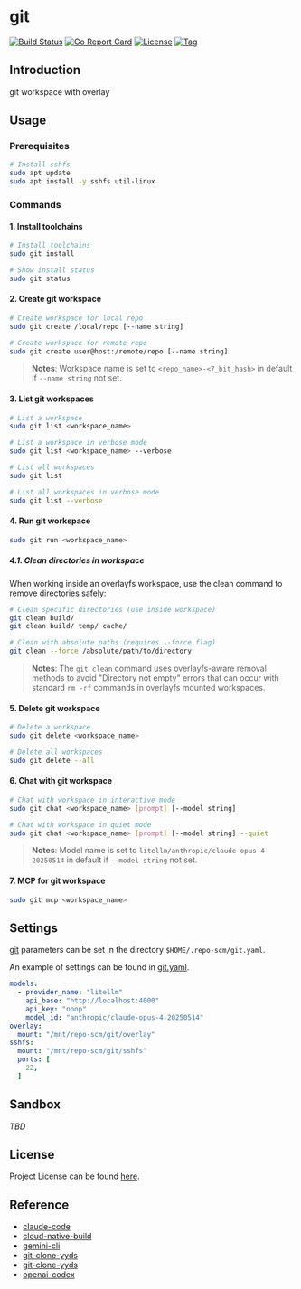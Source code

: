 # git

[![Build Status](https://github.com/repo-scm/git/workflows/ci/badge.svg?branch=main&event=push)](https://github.com/repo-scm/git/actions?query=workflow%3Aci)
[![Go Report Card](https://goreportcard.com/badge/github.com/repo-scm/git)](https://goreportcard.com/report/github.com/repo-scm/git)
[![License](https://img.shields.io/github/license/repo-scm/git.svg)](https://github.com/repo-scm/git/blob/main/LICENSE)
[![Tag](https://img.shields.io/github/tag/repo-scm/git.svg)](https://github.com/repo-scm/git/tags)



## Introduction

git workspace with overlay



## Usage

### Prerequisites

```bash
# Install sshfs
sudo apt update
sudo apt install -y sshfs util-linux
```

### Commands

#### 1. Install toolchains

```bash
# Install toolchains
sudo git install

# Show install status
sudo git status
```

#### 2. Create git workspace

```bash
# Create workspace for local repo
sudo git create /local/repo [--name string]

# Create workspace for remote repo
sudo git create user@host:/remote/repo [--name string]
```

> **Notes**: Workspace name is set to `<repo_name>-<7_bit_hash>` in default if `--name string` not set.

#### 3. List git workspaces

```bash
# List a workspace
sudo git list <workspace_name>

# List a workspace in verbose mode
sudo git list <workspace_name> --verbose

# List all workspaces
sudo git list

# List all workspaces in verbose mode
sudo git list --verbose
```

#### 4. Run git workspace

```bash
sudo git run <workspace_name>
```

##### 4.1. Clean directories in workspace

When working inside an overlayfs workspace, use the clean command to remove directories safely:

```bash
# Clean specific directories (use inside workspace)
git clean build/
git clean build/ temp/ cache/

# Clean with absolute paths (requires --force flag)
git clean --force /absolute/path/to/directory
```

> **Notes**: The `git clean` command uses overlayfs-aware removal methods to avoid "Directory not empty" errors that can
> occur with standard `rm -rf` commands in overlayfs mounted workspaces.

#### 5. Delete git workspace

```bash
# Delete a workspace
sudo git delete <workspace_name>

# Delete all workspaces
sudo git delete --all
```

#### 6. Chat with git workspace

```bash
# Chat with workspace in interactive mode
sudo git chat <workspace_name> [prompt] [--model string]

# Chat with workspace in quiet mode
sudo git chat <workspace_name> [prompt] [--model string] --quiet
```

> **Notes**: Model name is set to `litellm/anthropic/claude-opus-4-20250514` in default if `--model string` not set.

#### 7. MCP for git workspace

```bash
sudo git mcp <workspace_name>
```



## Settings

[git](https://github.com/repo-scm/git) parameters can be set in the directory `$HOME/.repo-scm/git.yaml`.

An example of settings can be found in [git.yaml](https://github.com/repo-scm/git/blob/main/config/git.yaml).

```yaml
models:
  - provider_name: "litellm"
    api_base: "http://localhost:4000"
    api_key: "noop"
    model_id: "anthropic/claude-opus-4-20250514"
overlay:
  mount: "/mnt/repo-scm/git/overlay"
sshfs:
  mount: "/mnt/repo-scm/git/sshfs"
  ports: [
    22,
  ]
```



## Sandbox

*TBD*



## License

Project License can be found [here](LICENSE).



## Reference

- [claude-code](https://github.com/anthropics/claude-code)
- [cloud-native-build](https://docs.cnb.cool/zh/)
- [gemini-cli](https://github.com/google-gemini/gemini-cli)
- [git-clone-yyds](https://cloud.tencent.com/developer/article/2456809)
- [git-clone-yyds](https://cnb.cool/cnb/cool/git-clone-yyds)
- [openai-codex](https://github.com/openai/codex)
